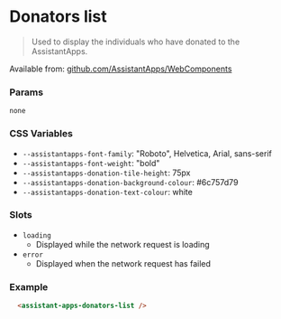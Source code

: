 # Donators list

> Used to display the individuals who have donated to the AssistantApps.

Available from: [github.com/AssistantApps/WebComponents](https://github.com/AssistantApps/WebComponents)

### Params
`none`

### CSS Variables
- `--assistantapps-font-family`: "Roboto", Helvetica, Arial, sans-serif
- `--assistantapps-font-weight`: "bold"
- `--assistantapps-donation-tile-height`: 75px
- `--assistantapps-donation-background-colour`: #6c757d79
- `--assistantapps-donation-text-colour`: white

### Slots
- `loading`
  - Displayed while the network request is loading
- `error`
  - Displayed when the network request has failed

### Example

```html
  <assistant-apps-donators-list />
```
<assistant-apps-donators-list />
